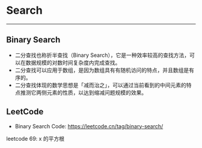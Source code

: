 # Search

---

## Binary Search

* 二分查找也称折半查找（Binary Search），它是一种效率较高的查找方法，可以在数据规模的对数时间复杂度内完成查找。
* 二分查找可以应用于数组，是因为数组具有有随机访问的特点，并且数组是有序的。
* 二分查找体现的数学思想是「减而治之」，可以通过当前看到的中间元素的特点推测它两侧元素的性质，以达到缩减问题规模的效果。


## LeetCode

- Binary Search Code: https://leetcode.cn/tag/binary-search/

leetcode 69: x 的平方根

